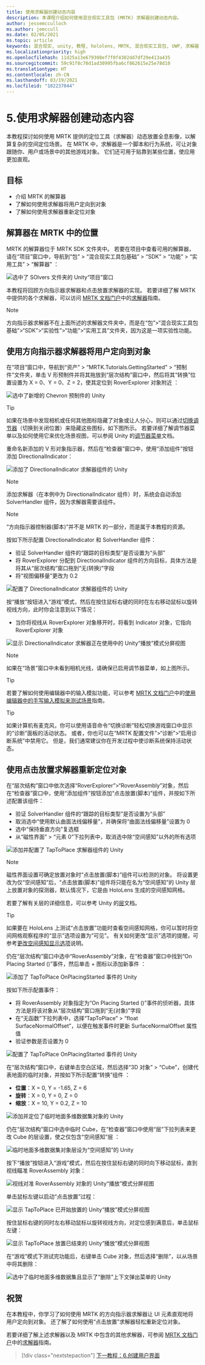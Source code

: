 ```yaml
---
title: 使用求解器创建动态内容
description: 本课程介绍如何使用混合现实工具包 (MRTK) 求解器创建动态内容。
author: jessemcculloch
ms.author: jemccull
ms.date: 02/05/2021
ms.topic: article
keywords: 混合现实, unity, 教程, hololens, MRTK, 混合现实工具包, UWP, 求解器
ms.localizationpriority: high
ms.openlocfilehash: 11d25a13e679308ef7f0f4302dd7df29e413a435
ms.sourcegitcommit: 59c91f8c70d1ad30995fba6cf862615e25e78d10
ms.translationtype: HT
ms.contentlocale: zh-CN
ms.lasthandoff: 03/19/2021
ms.locfileid: "102237044"
---
```

# <a name="5-creating-dynamic-content-using-solvers"></a>5.使用求解器创建动态内容

本教程探讨如何使用 MRTK 提供的定位工具（求解器）动态放置全息影像，以解算复杂的空间定位场景。 在 MRTK 中，求解器是一个脚本和行为系统，可让对象跟随你、用户或场景中的其他游戏对象。 它们还可用于贴靠到某些位置，使应用更加直观。

## <a name="objectives"></a>目标

* 介绍 MRTK 的解算器
* 了解如何使用求解器将用户定向到对象
* 了解如何使用求解器重新定位对象

## <a name="location-of-solvers-in-the-mrtk"></a>解算器在 MRTK 中的位置

 MRTK 的解算器位于 MRTK SDK 文件夹中。 若要在项目中查看可用的解算器，请在“项目”窗口中，导航到“包” > “混合现实工具包基础” > “SDK” > “功能” > “实用工具” > “解算器”     ：

![选中了 SOlvers 文件夹的 Unity“项目”窗口](images/mr-learning-base/base-05-section1-step1-1.png)

本教程将回顾方向指示器求解器和点击放置求解器的实现。 若要详细了解 MRTK 中提供的各个求解器，可以访问 [MRTK 文档门户](https://docs.microsoft.com/windows/mixed-reality/mrtk-docs)中的[求解器](https://docs.microsoft.com/windows/mixed-reality/mrtk-docs/features/ux-building-blocks/solvers/solver.md)指南。

> [!NOTE]
> 方向指示器求解器不在上面所述的求解器文件夹中，而是在“包”>“混合现实工具包基础”>“SDK”>“实验性”>“功能”>“实用工具”文件夹，因为这是一项实验性功能。

## <a name="using-the-directional-indicator-solver-to-direct-the-user-to-objects"></a>使用方向指示器求解器将用户定向到对象

在“项目”窗口中，导航到“资产” > “MRTK.Tutorials.GettingStarted” > “预制件”文件夹，单击 V 形预制件并将其拖放到“层次结构”窗口中，然后将其“转换”位置设置为 X = 0、Y = 0、Z = 2，使其定位到 RoverExplorer 对象附近    ：

![选中了新增的 Chevron 预制件的 Unity](images/mr-learning-base/base-05-section2-step1-1.png)

> [!TIP]
> 如果在场景中发现相机或任何其他图标隐藏了对象或让人分心，则可以通过<a href="https://docs.unity3d.com/2019.1/Documentation/Manual/GizmosMenu.html" target="_blank">切换调节器</a>（切换到关闭位置）来隐藏这些图标，如下图所示。 若要详细了解调节器菜单以及如何使用它来优化场景视图，可以参阅 Unity 的<a href="https://docs.unity3d.com/Manual/GizmosMenu.html" target="_blank">调节器菜单</a>文档。

重命名新添加的 V 形对象指示器，然后在“检查器”窗口中，使用“添加组件”按钮添加 DirectionalIndicator：  

![添加了 DirectionalIndicator 求解器组件的 Unity](images/mr-learning-base/base-05-section2-step1-2.png)

> [!NOTE]
> 添加求解器（在本例中为 DirectionalIndicator 组件）时，系统会自动添加 SolverHandler 组件，因为求解器需要该组件。

> [!NOTE]
> “方向指示器控制器(脚本)”并不是 MRTK 的一部分，而是属于本教程的资源。

按如下所示配置 DirectionalIndicator 和 SolverHandler 组件：

* 验证 SolverHandler 组件的“跟踪的目标类型”是否设置为“头部”  
* 将 RoverExplorer 分配到 DirectionalIndicator 组件的方向目标，具体方法是将其从“层次结构”窗口拖到“无(转换)”字段   
* 将“视图偏移量”更改为 0.2

![配置了 DirectionalIndicator 求解器组件的 Unity](images/mr-learning-base/base-05-section2-step1-3.png)

按“播放”按钮进入“游戏”模式，然后在按住鼠标右键的同时在左右移动鼠标以旋转视线方向，此时你会注意到以下情况：

* 当你将视线从 RoverExplorer 对象移开时，将看到 Indicator 对象，它指向 RoverExplorer 对象

![显示 DirectionalIndicator 求解器正在使用中的 Unity“播放”模式分屏视图](images/mr-learning-base/base-05-section2-step1-4.png)

> [!NOTE]
> 如果在“场景”窗口中未看到相机光线，请确保已启用调节器菜单，如上图所示。

> [!TIP]
> 若要了解如何使用编辑器中的输入模拟功能，可以参考 [MRTK 文档门户](https://docs.microsoft.com/windows/mixed-reality/mrtk-docs)中的[使用编辑器中的手写输入模拟来测试场景](https://microsoft.github.io/MixedRealityToolkit-Unity/Documentation/GettingStartedWithTheMRTK.html#using-the-in-editor-hand-input-simulation-to-test-a-scene)指南。

> [!TIP]
> 如果计算机有麦克风，你可以使用语音命令“切换诊断”轻松切换游戏窗口中显示的“诊断”面板的活动状态。 或者，你也可以在“MRTK 配置文件”>“诊断”>“启用诊断系统”中禁用它。 但是，我们通常建议你在开发过程中使诊断系统保持活动状态。

## <a name="using-the-tap-to-place-solver-to-reposition-objects"></a>使用点击放置求解器重新定位对象

在“层次结构”窗口中依次选择“RoverExplorer”>“RoverAssembly”对象，然后在“检查器”窗口中，使用“添加组件”按钮添加“点击放置(脚本)”组件，并按如下所述配置该组件：  

* 验证 SolverHandler 组件的“跟踪的目标类型”是否设置为“头部”  
* 取消选中“使用默认曲面法线偏移量”，并确保将“曲面法线偏移量”设置为 0 
* 选中“保持垂直方向”复选框
* 从“磁性界面” > “元素 0”下拉列表中，取消选中除“空间感知”以外的所有选项  

![添加并配置了 TapToPlace 求解器组件的 Unity](images/mr-learning-base/base-05-section3-step1-1.png)

> [!NOTE]
> 磁性界面设置可确定放置对象时“点击放置(脚本)”组件可以检测的对象。 将设置更改为仅“空间感知”后，“点击放置(脚本)”组件将只能在名为“空间感知”的 Unity 层上放置对象的探测器，默认情况下，它是由 HoloLens 生成的空间感知网格。
>
>若要了解有关层的详细信息，可以参考 Unity 的<a href="https://docs.unity3d.com/Manual/Layers.html" target="_blank">层</a>文档。

> [!TIP]
> 如果要在 HoloLens 上测试“点击放置”功能时查看空间感知网格，你可以暂时将空间网格观察程序的“显示”选项设置为“可见”。 有关如何更改“显示”选项的提醒，可参考[更改空间感知显示选项](mr-learning-base-03.md#changing-the-spatial-awareness-display-option)说明。

仍在“层次结构”窗口中选中“RoverAssembly”对象，在“检查器”窗口中找到“On Placing Started ()”事件，然后单击 + 图标以添加新事件 ：

![添加了 TapToPlace OnPlacingStarted 事件的 Unity](images/mr-learning-base/base-05-section3-step1-2.png)

按如下所示配置事件：

* 将 RoverAssembly 对象指定为“On Placing Started ()”事件的侦听器，具体方法是将该对象从“层次结构”窗口拖到“无(对象)”字段 
* 在“无函数”下拉列表中，选择“TapToPlace” > “float SurfaceNormalOffset”，以便在触发事件时更新 SurfaceNormalOffset 属性值  
* 验证参数是否设置为 0

![配置了 TapToPlace OnPlacingStarted 事件的 Unity](images/mr-learning-base/base-05-section3-step1-3.png)

在“层次结构”窗口中，右键单击空白区域，然后选择“3D 对象” > “Cube”，创建代表地面的临时对象，并按如下所示配置“转换”组件  ：

* **位置**：X = 0, Y = -1.65, Z = 6
* **旋转**：X = 0, Y = 0, Z = 0
* **缩放**：X = 10, Y = 0.2, Z = 10

![添加并定位了临时地面多维数据集对象的 Unity](images/mr-learning-base/base-05-section3-step1-4.png)

仍在“层次结构”窗口中选中临时 Cube，在“检查器”窗口中使用“层”下拉列表来更改 Cube 的层设置，使之仅包含“空间感知”层 ：

![临时地面多维数据集对象层设为“空间感知”的 Unity](images/mr-learning-base/base-05-section3-step1-5.png)

按下“播放”按钮进入“游戏”模式，然后在按住鼠标右键的同时向下移动鼠标，直到视线瞄准 RoverAssembly 对象：

![视线对准 RoverAssembly 对象的 Unity“播放”模式分屏视图](images/mr-learning-base/base-05-section3-step1-6.png)

单击鼠标左键以启动“点击放置”过程：

![显示 TapToPlace 已开始放置的 Unity“播放”模式分屏视图](images/mr-learning-base/base-05-section3-step1-7.png)

按住鼠标右键的同时左右移动鼠标以旋转视线方向，对定位感到满意后，单击鼠标左键：

![显示 TapToPlace 放置已结束的 Unity“播放”模式分屏视图](images/mr-learning-base/base-05-section3-step1-8.png)

在“游戏”模式下测试完功能后，右键单击 Cube 对象，然后选择“删除”，以从场景中将其删除：

![选中了临时地面多维数据集且显示了“删除”上下文弹出菜单的 Unity](images/mr-learning-base/base-05-section3-step1-9.png)

## <a name="congratulations"></a>祝贺

在本教程中，你学习了如何使用 MRTK 的方向指示器求解器让 UI 元素直观地将用户定向到对象。 还了解了如何使用“点击放置”求解器轻松重新定位对象。

若要详细了解上述求解器以及 MRTK 中包含的其他求解器，可参阅 [MRTK 文档门户](https://docs.microsoft.com/windows/mixed-reality/mrtk-docs/)中的[求解器](https://docs.microsoft.com/windows/mixed-reality/mrtk-docs/features/ux-building-blocks/solvers/solver.md)指南。

> [!div class="nextstepaction"]
>[下一教程：6.创建用户界面](mr-learning-base-06.md)
